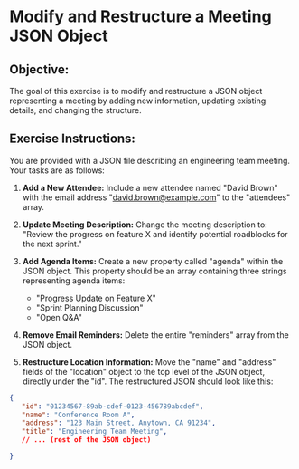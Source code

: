 # Modify and Restructure a Meeting JSON Object

## Objective:
The goal of this exercise is to modify and restructure a JSON object representing a meeting by adding new information, updating existing details, and changing the structure.

## Exercise Instructions:

You are provided with a JSON file describing an engineering team meeting. Your tasks are as follows:


1. **Add a New Attendee:** Include a new attendee named "David Brown" with the email address "david.brown@example.com" to the  "attendees" array.
2. **Update Meeting Description:** Change the meeting description to: "Review the progress on feature X and identify potential roadblocks for the next sprint." 
3. **Add Agenda Items:** Create a new property called "agenda" within the JSON object. This property should be an array containing three strings representing agenda items:

    -  "Progress Update on Feature X"
    -  "Sprint Planning Discussion"
    -  "Open Q&A" 
4. **Remove Email Reminders:** Delete the entire "reminders" array from the JSON object. 
5. **Restructure Location Information:** Move the "name" and "address" fields of the "location" object to the top level of the JSON object, directly under the "id". The restructured JSON should look like this:

 ```json
 {
    "id": "01234567-89ab-cdef-0123-456789abcdef",
    "name": "Conference Room A",
    "address": "123 Main Street, Anytown, CA 91234",
    "title": "Engineering Team Meeting",
    // ... (rest of the JSON object)

 }
 ```



